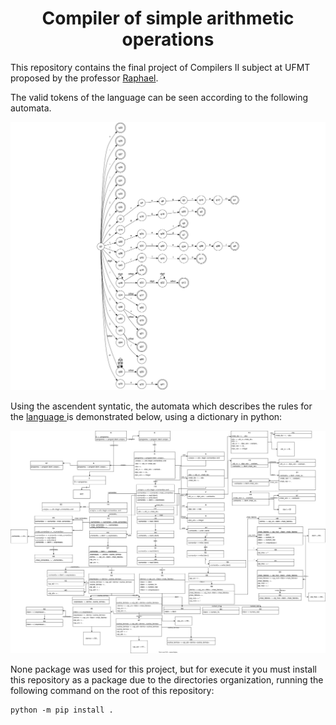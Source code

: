 <h1 align="center">Compiler of simple arithmetic operations</h1>

This repository contains the final project of Compilers II subject at UFMT proposed by the professor <a href="https://github.com/thesivis">Raphael</a>.

The valid tokens of the language can be seen according to the following automata.

<p align="center">
  <img alt="Automata of the language" src="./lexer/Lexer_LALG.svg" width=1000>
</p>

Using the ascendent syntatic, the automata which describes the rules for the <a href="https://github.com/SousaPedroso/compiler/blob/main/language">language </a> is demonstrated below, using a dictionary in python:

<p align="center">
  <img alt="Automata of the rules" src="./syntatic/Syntatic_Automata_LALG.svg">
</p>


None package was used for this project, but for execute it you must install this repository as a package due to the directories organization, running the following command on the root of this repository:

```
python -m pip install .
```